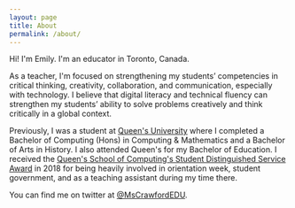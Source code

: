 ```yaml
---
layout: page
title: About
permalink: /about/
---
```


<!-- 

This is the base Jekyll theme. You can find out more info about customizing your Jekyll theme, as well as basic Jekyll usage documentation at [jekyllrb.com](https://jekyllrb.com/)

#You can find the source code for Minima at GitHub:
#[jekyll][jekyll-organization] /
#[minima](https://github.com/jekyll/minima)

#You can find the source code for Jekyll at GitHub:
#[jekyll][jekyll-organization] /
#[jekyll](https://github.com/jekyll/jekyll)


#[jekyll-organization]: https://github.com/jekyll

-->

Hi! I'm Emily. I'm an educator in Toronto, Canada.

As a teacher, I'm focused on strengthening my students’ competencies in critical thinking, creativity, collaboration, and communication, especially with technology. I believe that digital literacy and technical fluency can strengthen my students’ ability to solve problems creatively and think critically in a global context. 

Previously, I was a student at <span class="about links">[Queen's University](https://queensu.ca)</span> where I completed a Bachelor of Computing (Hons) in Computing & Mathematics and a Bachelor of Arts in History. I also attended Queen's for my Bachelor of Education. I received the <span class="about links">[Queen's School of Computing's Student Distinguished Service Award](https://www.cs.queensu.ca/aboutus/awards/awards.php?type=internal)</span> in 2018 for being heavily involved in orientation week, student government, and as a teaching assistant during my time there.

You can find me on twitter at <span class="about links">[@MsCrawfordEDU](https://twitter.com/mscrawfordedu)</span>.